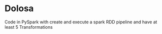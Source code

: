 # Dolosa
Code in PySpark with create and execute a spark RDD pipeline  and have at least 5 Transformations
